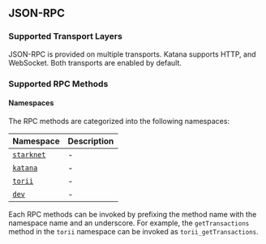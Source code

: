 ## JSON-RPC

### Supported Transport Layers

JSON-RPC is provided on multiple transports. Katana supports HTTP, and WebSocket. Both transports are enabled by default.

### Supported RPC Methods

#### Namespaces

The RPC methods are categorized into the following namespaces:

| Namespace                                    | Description |
| -------------------------------------------- | ----------- |
| [`starknet`](/toolchain/katana/rpc/starknet) | -           |
| [`katana`](/toolchain/katana/rpc/katana)     | -           |
| [`torii`](/toolchain/katana/rpc/torii)       | -           |
| [`dev`](/toolchain/katana/rpc/dev)           | -           |

Each RPC methods can be invoked by prefixing the method name with the namespace name and an underscore. For example, the `getTransactions` method in the `torii` namespace can be invoked as `torii_getTransactions`.

